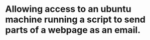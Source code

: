# Allowing access to an ubuntu machine running a script to send parts of a webpage as an email. 

# 